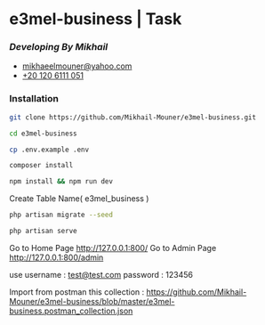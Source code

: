 #  e3mel-business | Task

### _Developing By Mikhail_

- [mikhaeelmouner@yahoo.com](mailto:mikhaeelmouner@yahoo.com)
- [+20 120 6111 051](tel:+201206111051)


### Installation

```sh
git clone https://github.com/Mikhail-Mouner/e3mel-business.git
```

```sh
cd e3mel-business
```

```sh
cp .env.example .env
```

```sh
composer install
```

```sh
npm install && npm run dev
```

Create Table Name( e3mel_business )

```sh
php artisan migrate --seed
```

```sh
php artisan serve
```

Go to Home Page http://127.0.0.1:800/
Go to Admin Page http://127.0.0.1:800/admin

use username : test@test.com
password : 123456

Import from postman this collection : https://github.com/Mikhail-Mouner/e3mel-business/blob/master/e3mel-business.postman_collection.json


